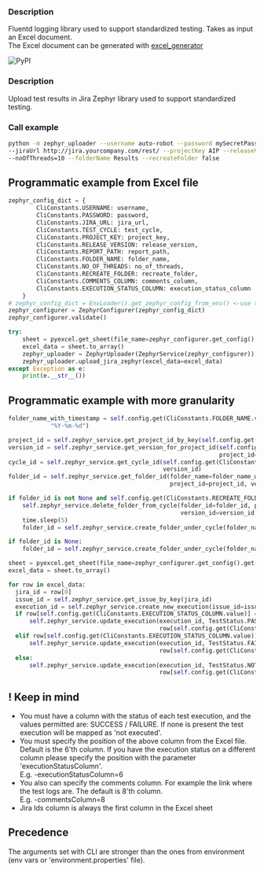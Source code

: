 ### Description

Fluentd logging library used to support standardized testing. Takes as input an Excel document.  
The Excel document can be generated with [excel_generator](https://github.com/estuaryoss/test-libs-python/tree/master/excel_generator)

![PyPI](https://img.shields.io/pypi/v/zephyr_uploader)

### Description

Upload test results in Jira Zephyr library used to support standardized testing.

### Call example

```bash
python -m zephyr_uploader --username auto-robot --password mySecretPasswd123! \
--jiraUrl http://jira.yourcompany.com/rest/ --projectKey AIP --releaseVersion 1.2-UP2020 --testCycle Regression --reportPath Regression_FTP.xls \
--noOfThreads=10 --folderName Results --recreateFolder false 
```

## Programmatic example from Excel file

```python
zephyr_config_dict = {
        CliConstants.USERNAME: username,
        CliConstants.PASSWORD: password,
        CliConstants.JIRA_URL: jira_url,
        CliConstants.TEST_CYCLE: test_cycle,
        CliConstants.PROJECT_KEY: project_key,
        CliConstants.RELEASE_VERSION: release_version,
        CliConstants.REPORT_PATH: report_path,
        CliConstants.FOLDER_NAME: folder_name,
        CliConstants.NO_OF_THREADS: no_of_threads,
        CliConstants.RECREATE_FOLDER: recreate_folder,
        CliConstants.COMMENTS_COLUMN: comments_column,
        CliConstants.EXECUTION_STATUS_COLUMN: execution_status_column
    }
# zephyr_config_dict = EnvLoader().get_zephyr_config_from_env() <-use this one if you use an 'environment.properties'
zephyr_configurer = ZephyrConfigurer(zephyr_config_dict)
zephyr_configurer.validate()

try:
    sheet = pyexcel.get_sheet(file_name=zephyr_configurer.get_config().get(CliConstants.REPORT_PATH.value))
    excel_data = sheet.to_array()
    zephyr_uploader = ZephyrUploader(ZephyrService(zephyr_configurer))
    zephyr_uploader.upload_jira_zephyr(excel_data=excel_data)
except Exception as e:
    print(e.__str__())
```

## Programmatic example with more granularity

```python
folder_name_with_timestamp = self.config.get(CliConstants.FOLDER_NAME.value) + "_" + date.today().strftime(
            "%Y-%m-%d")

project_id = self.zephyr_service.get_project_id_by_key(self.config.get(CliConstants.PROJECT_KEY.value))
version_id = self.zephyr_service.get_version_for_project_id(self.config.get(CliConstants.RELEASE_VERSION.value),
                                                            project_id=project_id)
cycle_id = self.zephyr_service.get_cycle_id(self.config.get(CliConstants.TEST_CYCLE.value), project_id,
                                            version_id)
folder_id = self.zephyr_service.get_folder_id(folder_name=folder_name_with_timestamp, cycle_id=cycle_id,
                                              project_id=project_id, version_id=version_id)

if folder_id is not None and self.config.get(CliConstants.RECREATE_FOLDER.value):
    self.zephyr_service.delete_folder_from_cycle(folder_id=folder_id, project_id=project_id,
                                                 version_id=version_id, cycle_id=cycle_id)
    time.sleep(5)
    folder_id = self.zephyr_service.create_folder_under_cycle(folder_name=folder_name_with_timestamp)

if folder_id is None:
    folder_id = self.zephyr_service.create_folder_under_cycle(folder_name=folder_name_with_timestamp)

sheet = pyexcel.get_sheet(file_name=zephyr_configurer.get_config().get(CliConstants.REPORT_PATH.value))
excel_data = sheet.to_array()

for row in excel_data:
  jira_id = row[0]
  issue_id = self.zephyr_service.get_issue_by_key(jira_id)
  execution_id = self.zephyr_service.create_new_execution(issue_id=issue_id, zephyr_meta_info=zephyr_meta_info)
  if row[self.config.get(CliConstants.EXECUTION_STATUS_COLUMN.value)] == ExecutionStatus.SUCCESS.value:
      self.zephyr_service.update_execution(execution_id, TestStatus.PASSED.value,
                                           row[self.config.get(CliConstants.COMMENTS_COLUMN.value)])
  elif row[self.config.get(CliConstants.EXECUTION_STATUS_COLUMN.value)] == ExecutionStatus.FAILURE.value:
      self.zephyr_service.update_execution(execution_id, TestStatus.FAILED.value,
                                           row[self.config.get(CliConstants.COMMENTS_COLUMN.value)])
  else:
      self.zephyr_service.update_execution(execution_id, TestStatus.NOT_EXECUTED.value,
                                           row[self.config.get(CliConstants.COMMENTS_COLUMN.value)])
```

## ! Keep in mind

- You must have a column with the status of each test execution, and the values permitted are: SUCCESS / FAILURE. If
  none is present the test execution will be mapped as 'not executed'.
- You must specify the position of the above column from the Excel file. Default is the 6'th column. If you have the
  execution status on a different column please specify the position with the parameter 'executionStatusColumn'.   
  E.g. -executionStatusColumn=6
- You also can specify the comments column. For example the link where the test logs are. The default is 8'th column.   
  E.g. -commentsColumn=8
- Jira Ids column is always the first column in the Excel sheet

## Precedence

The arguments set with CLI are stronger than the ones from environment (env vars or 'environment.properties'
file).